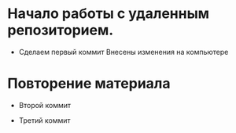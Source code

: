 # Начало работы с удаленным репозиторием.
* Сделаем первый коммит
Внесены изменения на компьютере

# Повторение материала

* Второй коммит

* Третий коммит
